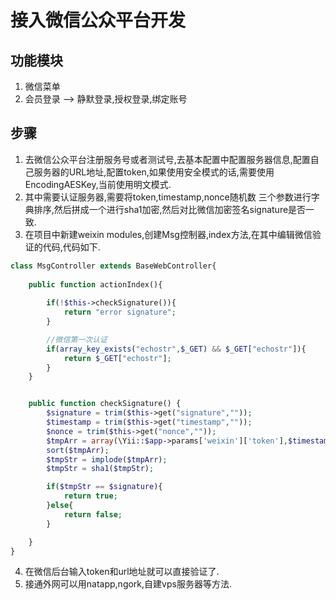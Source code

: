 # 接入微信公众平台开发

## 功能模块
1. 微信菜单
2. 会员登录 --> 静默登录,授权登录,绑定账号

## 步骤
1. 去微信公众平台注册服务号或者测试号,去基本配置中配置服务器信息,配置自己服务器的URL地址,配置token,如果使用安全模式的话,需要使用EncodingAESKey,当前使用明文模式.
2. 其中需要认证服务器,需要将token,timestamp,nonce随机数 三个参数进行字典排序,然后拼成一个进行sha1加密,然后对比微信加密签名signature是否一致.
3. 在项目中新建weixin modules,创建Msg控制器,index方法,在其中编辑微信验证的代码,代码如下.
```php
class MsgController extends BaseWebController{
    
    public function actionIndex(){
        
        if(!$this->checkSignature()){
            return "error signature";
        }

        //微信第一次认证
        if(array_key_exists("echostr",$_GET) && $_GET["echostr"]){
            return $_GET["echostr"];
        }
    }


    public function checkSignature() {
        $signature = trim($this->get("signature",""));
        $timestamp = trim($this->get("timestamp",""));
        $nonce = trim($this->get("nonce",""));
        $tmpArr = array(\Yii::$app->params['weixin']['token'],$timestamp,$nonce);
        sort($tmpArr);
        $tmpStr = implode($tmpArr);
        $tmpStr = sha1($tmpStr);

        if($tmpStr == $signature){
            return true;
        }else{
            return false;
        }

    }
}

```
4. 在微信后台输入token和url地址就可以直接验证了.
5. 接通外网可以用natapp,ngork,自建vps服务器等方法.